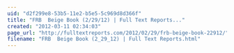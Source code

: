 ```yaml
---
uid: "d2f299e8-53b5-11e2-b5e5-5c969d8d366f"
title: "FRB  Beige Book (2/29/12) | Full Text Reports..."
created: "2012-03-11 02:34:03"
page_url: "http://fulltextreports.com/2012/02/29/frb-beige-book-22912/"
filename: "FRB  Beige Book (2_29_12) | Full Text Reports.html"
---
```

